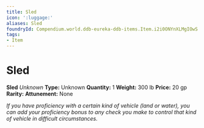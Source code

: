```yaml
---
title: Sled
icon: ':luggage:'
aliases: Sled
foundryId: Compendium.world.ddb-eureka-ddb-items.Item.i2i0ONYnXLMgIOwS
tags:
- Item
---
```


# Sled

**Sled**
_Unknown_
**Type:** Unknown
**Quantity:** 1
**Weight:** 300 lb
**Price:** 20 gp
**Rarity:** 
**Attunement:** None

*If you have proficiency with a certain kind of vehicle (land or water), you can add your proficiency bonus to any check you make to control that kind of vehicle in difficult circumstances.*